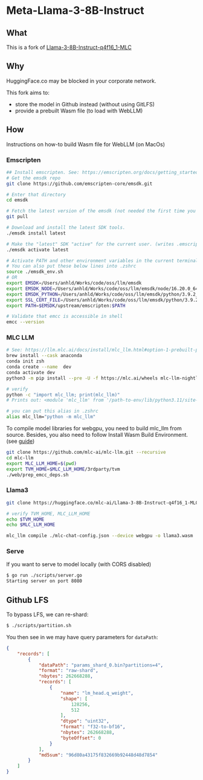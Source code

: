 # Meta-Llama-3-8B-Instruct

## What

This is a fork of [Llama-3-8B-Instruct-q4f16_1-MLC](https://huggingface.co/mlc-ai/Llama-3-8B-Instruct-q4f16_1-MLC)

## Why

HuggingFace.co may be blocked in your corporate network.

This fork aims to:

- store the model in Github instead (without using GitLFS)
- provide a prebuilt Wasm file (to load with WebLLM) 

## How

Instructions on how-to build Wasm file for WebLLM (on MacOs)

### Emscripten

```bash
## Install emscripten. See: https://emscripten.org/docs/getting_started/downloads.html
# Get the emsdk repo
git clone https://github.com/emscripten-core/emsdk.git

# Enter that directory
cd emsdk

# Fetch the latest version of the emsdk (not needed the first time you clone)
git pull

# Download and install the latest SDK tools.
./emsdk install latest

# Make the "latest" SDK "active" for the current user. (writes .emscripten file)
./emsdk activate latest

# Activate PATH and other environment variables in the current terminal
# You can also put these below lines into .zshrc
source ./emsdk_env.sh
# OR
export EMSDK=/Users/anhld/Works/code/oss/llm/emsdk
export EMSDK_NODE=/Users/anhld/Works/code/oss/llm/emsdk/node/16.20.0_64bit/bin/node
export EMSDK_PYTHON=/Users/anhld/Works/code/oss/llm/emsdk/python/3.9.2_64bit/bin/python3
export SSL_CERT_FILE=/Users/anhld/Works/code/oss/llm/emsdk/python/3.9.2_64bit/lib/python3.9/site-packages/certifi/cacert.pem
export PATH=$EMSDK/upstream/emscripten:$PATH

# Validate that emcc is accessible in shell
emcc --version
```

### MLC LLM

```bash
# See: https://llm.mlc.ai/docs/install/mlc_llm.html#option-1-prebuilt-package
brew install --cask anaconda
conda init zsh
conda create --name  dev
conda activate dev
python3 -m pip install --pre -U -f https://mlc.ai/wheels mlc-llm-nightly mlc-ai-nightly

# verify
python -c "import mlc_llm; print(mlc_llm)"
# Prints out: <module 'mlc_llm' from '/path-to-env/lib/python3.11/site-packages/mlc_llm/__init__.py'>

# you can put this alias in .zshrc
alias mlc_llm="python -m mlc_llm"
```

To compile model libraries for webgpu, you need to build mlc_llm from source. Besides, you also need to follow Install Wasm Build Environment. (see [guide](https://llm.mlc.ai/docs/deploy/javascript.html#try-out-the-prebuilt-webpage))

```bash
git clone https://github.com/mlc-ai/mlc-llm.git --recursive
cd mlc-llm
export MLC_LLM_HOME=$(pwd)
export TVM_HOME=$MLC_LLM_HOME/3rdparty/tvm
./web/prep_emcc_deps.sh
```

### Llama3

```bash
git clone https://huggingface.co/mlc-ai/Llama-3-8B-Instruct-q4f16_1-MLC

# verify TVM_HOME, MLC_LLM_HOME
echo $TVM_HOME
echo $MLC_LLM_HOME

mlc_llm compile ./mlc-chat-config.json --device webgpu -o llama3.wasm
```

### Serve

If you want to serve to model locally (with CORS disabled)

```bash
$ go run ./scripts/server.go
Starting server on port 8080
```

## Github LFS

To bypass LFS, we can re-shard:

```bash
$ ./scripts/partition.sh
```

You then see in [](./ndarray-cache.json) we may have query parameters for `dataPath`:

```json
{
    "records": [
        {
            "dataPath": "params_shard_0.bin?partitions=4",
            "format": "raw-shard",
            "nbytes": 262668288,
            "records": [
                {
                    "name": "lm_head.q_weight",
                    "shape": [
                        128256,
                        512
                    ],
                    "dtype": "uint32",
                    "format": "f32-to-bf16",
                    "nbytes": 262668288,
                    "byteOffset": 0
                }
            ],
            "md5sum": "96d80a43175f832669b92448d48d7854"
        }
    ]
}
```
